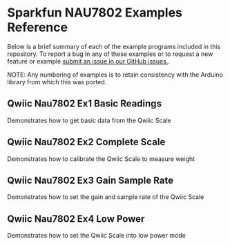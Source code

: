# Sparkfun NAU7802 Examples Reference
Below is a brief summary of each of the example programs included in this repository. To report a bug in any of these examples or to request a new feature or example [submit an issue in our GitHub issues.](https://github.com/sparkfun/qwiic_nau7802_py/issues). 

NOTE: Any numbering of examples is to retain consistency with the Arduino library from which this was ported. 

## Qwiic Nau7802 Ex1 Basic Readings
Demonstrates how to get basic data from the Qwiic Scale

## Qwiic Nau7802 Ex2 Complete Scale
Demonstrates how to calibrate the Qwiic Scale to measure weight

## Qwiic Nau7802 Ex3 Gain Sample Rate
Demonstrates how to set the gain and sample rate of the Qwiic Scale

## Qwiic Nau7802 Ex4 Low Power
Demonstrates how to set the Qwiic Scale into low power mode


